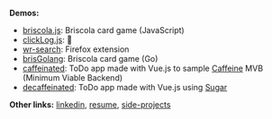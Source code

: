 **Demos:** 
<!--
[briscola.js](https://calogxro.github.io/demo/briscola.js/index.html), 
[clicklog](https://clicklogjs.web.app/), 
[wr-search](https://addons.mozilla.org/en-US/firefox/addon/wordreference-dictionary/),
[brisGolang](http://3.72.37.48:8080/),
[caffeinated](http://3.72.37.48:8001/),
[decaffeinated](https://labofducks.web.app/decaffeinated/)
-->
- [briscola.js](https://calogxro.github.io/demo/briscola.js/index.html): Briscola card game (JavaScript)
- [clickLog.js](https://clicklogjs.web.app/): 🤔
- [wr-search](https://addons.mozilla.org/en-US/firefox/addon/wordreference-dictionary/): Firefox extension
- [brisGolang](http://3.72.37.48:8080/): Briscola card game (Go)
- [caffeinated](http://3.72.37.48:8001/): ToDo app made with Vue.js to sample [Caffeine](https://github.com/rehacktive/caffeine) MVB (Minimum Viable Backend)
- [decaffeinated](https://labofducks.web.app/decaffeinated/): ToDo app made with Vue.js using [Sugar](https://github.com/calogxro/sugar)


**Other links:** 
[linkedin](https://www.linkedin.com/in/calogeromiraglia/),
[resume](https://drive.google.com/file/d/19yVcf2oG2yRAtPejWLeKDvJbr8n0_FpC/view),
[side-projects](https://gist.github.com/calogxro/ad612c52d2a84cc8479ff0e8ff4de242)


<!--
### Hi there 👋

I'm a Software Engineer and Backend Developer with:

- 5+ years of experience in back-end development using PHP & MySQL
- 2+ years of experience in JS/Node.js programming
- a prior experience with Java
- a bachelor’s degree in Computer Science

Learn more about me on my [resume](https://drive.google.com/file/d/19yVcf2oG2yRAtPejWLeKDvJbr8n0_FpC/view).

You can also find me on [LinkedIn](https://www.linkedin.com/in/calogeromiraglia/).
-->
<!--
### Demos

- [briscola.js](https://calogxro.github.io/demo/briscola.js/index.html): Briscola card game (JavaScript)
- [clickLog.js](https://clicklogjs.web.app/): 🤔
- [wrSearch](https://addons.mozilla.org/en-US/firefox/addon/wordreference-dictionary/): Firefox extension
-->
<!--
- *brisGolang*: Briscola card game (Go) - WIP
- *Caffeinated*: ToDo app made with Vue.js to sample [Caffeine](https://github.com/rehacktive/caffeine) MVB (Minimum Viable Backend)
-->

<!--
**calogxro/calogxro** is a ✨ _special_ ✨ repository because its `README.md` (this file) appears on your GitHub profile.

Here are some ideas to get you started:

- 🔭 I’m currently working on ...
- 🌱 I’m currently learning ...
- 👯 I’m looking to collaborate on ...
- 🤔 I’m looking for help with ...
- 💬 Ask me about ...
- 📫 How to reach me: ...
- 😄 Pronouns: ...
- ⚡ Fun fact: ...
-->
